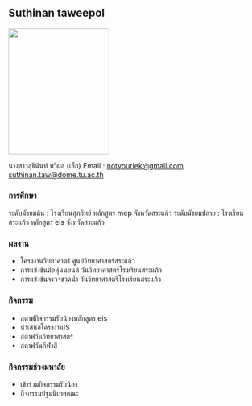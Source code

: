 ## Suthinan taweepol

<img src="![S__15786042](https://user-images.githubusercontent.com/95072612/143553824-0a140725-2b06-4083-8a17-2620c398f9bc.jpg)
" width="200" height="250">

นางสาวสุธินันท์ ทวีผล (เล็ก)
Email : notyourlek@gmail.com <br>
        suthinan.taw@dome.tu.ac.th <br>

### การศึกษา

ระดับมัธยมต้น : โรงเรียนสุภวิทย์ หลักสูตร mep จังหวัดสระแก้ว
ระดับมัธยมปลาย : โรงเรียนสระแก้ว หลักสูตร eis จังหวัดสระแก้ว <br>


### ผลงาน

- โครงงานวิทยาศาตร์ ศูนย์วิทยาศาสตร์สระแก้ว
- การแข่งขันต่อหุ่นนยนต์ วันวิทยาศาสตร์โรงเรียนสระแก้ว
- การแข่งขันจรวจขวดน้ำ วันวิทยาศาสตรืโรงเรียนสระแก้ว


### กิจกรรม

- สตาฟกิจกรรมรับน้องหลักสูตร eis
- นำเสนอโครงงานIS
- สตาฟวันวิทยาศาสตร์
- สตาฟวันกีฬาสี

### กิจกรรมช่วงมหาลัย

- เข้าร่วมกิจกรรมรับน้อง
- กิจกรรมปฐมนิเทศคณะ

